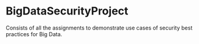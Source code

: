 # BigDataSecurityProject

Consists of all the assignments to demonstrate use cases of security best practices for Big Data.
